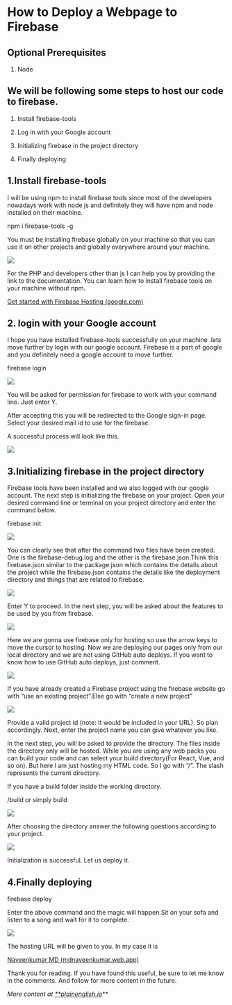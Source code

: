 
# How to Deploy a Webpage to Firebase



## Optional Prerequisites

1. Node

## We will be following some steps to host our code to firebase.

1. Install firebase-tools

1. Log in with your Google account

1. Initializing firebase in the project directory

1. Finally deploying

## 1.Install firebase-tools

I will be using npm to install firebase tools since most of the developers nowadays work with node js and definitely they will have npm and node installed on their machine.

npm i firebase-tools -g

You must be installing firebase globally on your machine so that you can use it on other projects and globally everywhere around your machine.

![](https://cdn-images-1.medium.com/max/2000/1*kpXHqzDkpUcppaUMaoU0rw.png)

For the PHP and developers other than js I can help you by providing the link to the documentation. You can learn how to install firebase tools on your machine without npm.

[Get started with Firebase Hosting (google.com)](https://firebase.google.com/docs/hosting/quickstart)

## 2. login with your Google account

I hope you have installed firebase-tools successfully on your machine .lets move further by login with our google account. Firebase is a part of google and you definitely need a google account to move further.

firebase login

![](https://cdn-images-1.medium.com/max/2000/1*AJqSnYqAh8BAoDzTj_SBQA.png)

You will be asked for permission for firebase to work with your command line. Just enter Y.

After accepting this you will be redirected to the Google sign-in page. Select your desired mail id to use for the firebase.

A successful process will look like this.

![](https://cdn-images-1.medium.com/max/2000/1*3zjMY58lkg_cqKmqY8FTYA.png)

## 3.Initializing firebase in the project directory

Firebase tools have been installed and we also logged with our google account. The next step is initializing the firebase on your project. Open your desired command line or terminal on your project directory and enter the command below.

firebase init

![](https://cdn-images-1.medium.com/max/3496/1*QN0wk19i5dFDHoH2hhkdcQ.png)

You can clearly see that after the command two files have been created. One is the firebase-debug.log and the other is the firebase.json.Think this firebase.json similar to the package.json which contains the details about the project while the firebase.json contains the details like the deployment directory and things that are related to firebase.

![](https://cdn-images-1.medium.com/max/2000/1*Q00GF9oFSqKUy2xUvgNwNg.png)

Enter Y to proceed. In the next step, you will be asked about the features to be used by you from firebase.

![](https://cdn-images-1.medium.com/max/2000/1*DZYvBAvMAE-eJ_osw-V0wA.png)

Here we are gonna use firebase only for hosting so use the arrow keys to move the cursor to hosting. Now we are deploying our pages only from our local directory and we are not using GitHub auto deploys. If you want to know how to use GitHub auto deploys, just comment.

![](https://cdn-images-1.medium.com/max/2000/1*Mw7f0Ht6LYTaINyiQypq8A.png)

If you have already created a Firebase project using the firebase website go with “use an existing project”.Else go with “create a new project”

![](https://cdn-images-1.medium.com/max/2000/1*-dCuxYB3nhAmsvsR60FR-A.png)

Provide a valid project id (note: It would be included in your URL). So plan accordingly. Next, enter the project name you can give whatever you like.

In the next step, you will be asked to provide the directory. The files inside the directory only will be hosted. While you are using any web packs you can build your code and can select your build directory(For React, Vue, and so on). But here I am just hosting my HTML code. So I go with “/”. The slash represents the current directory.

If you have a build folder inside the working directory.

/build or simply build

![](https://cdn-images-1.medium.com/max/2000/1*JDeApJcmyVSOFt7_kpgd6A.png)

After choosing the directory answer the following questions according to your project.

![](https://cdn-images-1.medium.com/max/2000/1*pXk4t8qKIE3LLiCsZfjFig.png)

Initialization is successful. Let us deploy it.

## 4.Finally deploying

firebase deploy

Enter the above command and the magic will happen.Sit on your sofa and listen to a song and wait for it to complete.

![](https://cdn-images-1.medium.com/max/2000/1*CkrIRXLmth6lPMCRdLtNfg.png)

The hosting URL will be given to you. In my case it is

[Naveenkumar MD (mdnaveenkumar.web.app)](https://mdnaveenkumar.web.app/)

Thank you for reading. If you have found this useful, be sure to let me know in the comments. And follow for more content in the future.

*More content at [**plainenglish.io](http://plainenglish.io)***
